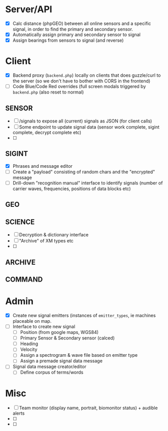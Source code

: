 # Server/API
- [x] Calc distance (phpGEO) between all online sensors and a specific signal, in order to find the primary and secondary sensor.
- [x] Automatically assign primary and secondary sensor to signal
- [x] Assign bearings from sensors to signal (and reverse)

# Client
- [X] Backend proxy (`backend.php`) locally on clients that does guzzle/curl to the server (so we don't have to bother with CORS in the frontend)
- [ ] Code Blue/Code Red overrides (full screen modals triggered by `backend.php` (also reset to normal)

## SENSOR
- [ ] /signals to expose all (current) signals as JSON (for client calls)
- [ ] Some endpoint to update signal data (sensor work complete, sigint complete, decrypt complete etc)
- [ ] 

## SIGINT
- [X] Phrases and message editor 
- [ ] Create a "payload" consisting of random chars and the "encrypted" message
- [ ] Drill-down "recognition manual" interface to identify signals (number of carrier waves, frequencies, positions of data blocks etc)

## GEO

## SCIENCE
- [ ] Decryption & dictionary interface
- [ ] "Archive" of XM types etc
- [ ] 

## ARCHIVE

## COMMAND

# Admin
- [X] Create new signal emitters (instances of `emitter_types`, ie machines placeable on map.
- [ ] Interface to create new signal
  - [ ] Position (from google maps, WGS84)
  - [ ] Primary Sensor & Secondary sensor (calced)
  - [ ] Heading
  - [ ] Velocity
  - [ ] Assign a spectrogram & wave file based on emitter type
  - [ ] Assign a premade signal data message
- [ ] Signal data message creator/editor
  - [ ] Define corpus of terms/words

# Misc
- [ ] Team monitor (display name, portrait, biomonitor status) + audible alerts
- [ ] 
- [ ] 

